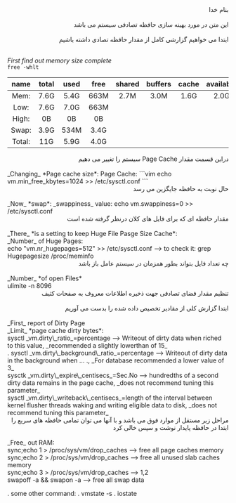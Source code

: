 <div dir="rtl">بنام خدا</div><br/>

<div dir="rtl">این متن در مورد بهینه سازی حافظه تصادفی سیستم می باشد</div><br/>

<div dir="rtl">ابتدا می خواهیم گزارشی کامل از مقدار حافظه تصادی داشته باشیم</div><br/>

_First_ *find out memory size complete*<br/>
`free -whlt`

name|total|used|free|shared|buffers|cache|available
:---:|:---:|:---:|:---:|:---:|:---:|:---:|:---:
Mem:|7.6G|5.4G|663M|2.7M|3.0M|1.6G|2.0G        
Low:|7.6G|7.0G|663M
High:|0B|0B|0B
Swap:|3.9G|534M|3.4G
Total:|11G|5.9G|4.0G

<div dir="rtl">دراین قسمت مقدار Page Cache سیستم را تغییر می دهیم</div><br/>
_Changing_ *Page cache size*:
Page Cache:
```vim
  echo vm.min_free_kbytes=1024 >> /etc/sysctl.conf
```
<div dir="rtl">حال نوبت به حافظه جایگزین می رسد</div><br/>
_Now_ *swap*:
_swappiness_ value:
echo vm.swappiness=0 >> /etc/sysctl.conf<br/>

<div dir="rtl">مقدار حافظه ای که برای فایل های کلان درنظر گرفته شده است</div><br/>
_There_ *is a setting to keep Huge File Pasge Size Cache*:<br/>
_Number_ of Huge Pages:<br/>
echo "vm.nr_hugepages=512" >> /etc/sysctl.conf --> to check it: grep Hugepagesize /proc/meminfo<br/>

<div dir="rtl">چه تعداد فایل بتواند بطور همزمان در سیستم عامل باز باشد</div><br/>
_Number_ *of open Files*<br/>
ulimite -n 8096<br/>

<div dir="rtl">تنظیم مقدار فضای تصادفی جهت ذخیره اطلاعات  معروف به صفحات کثیف</div><br/>
<div dir="rtl">ابتدا گزارش کلی از مقادیر تخصیص داده شده را بدست می آوریم</div><br/>
_First_ report of Dirty Page<br/>
_Limit_ *page cache dirty bytes*:<br/>
sysctl _vm.dirty\_ratio_=percentage --> Writeout of dirty data when riched to this value, _recommended a slightly lowerthan of 15_<br/>.
sysctl _vm.dirty\_background\_ratio_=percentage --> Writeout of dirty data in the background when ... ., _For database recommended a lower value of 3_<br/>
sysctk _vm.dirty\_expire\_centisecs_=Sec.No --> hundredths of a second dirty data remains in the page cache, _does not recommend tuning this parameter_<br/>
sysctl _vm.dirty\_writeback\_centisecs_=length of the interval between kernel flusher threads waking and writing eligible data to disk, _does not recommend tuning this parameter_ <br/>


<div dir="rtl">مراحل زیر مستقل از موارد فوق می باشد و با آنها می توان تمامی حافظه های سریع را ابتدا در حافظه پایدار نوشت و سپس خالی کرد</div><br/>
_Free_ out RAM:<br/>
sync;echo 1 > /proc/sys/vm/drop_caches --> free all page caches memory<br/>
sync;echo 2 > /proc/sys/vm/drop_caches --> free all unused slab caches memory<br/>
sync;echo 3 > /proc/sys/vm/drop_caches --> 1,2<br/>
swapoff -a && swapon -a               --> free all swap data<br/>

. some other command:
  . vmstate -s
  . iostate
  





